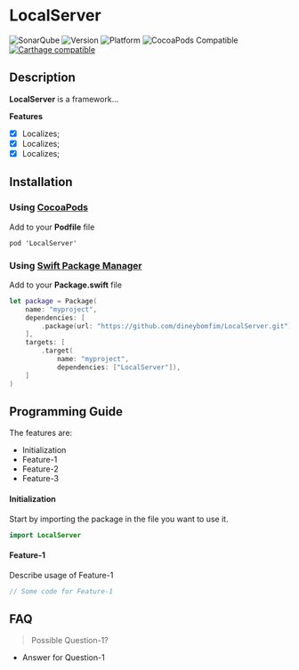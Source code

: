 # LocalServer

![SonarQube](https://img.shields.io/badge/sonarqube-A-brightgreen.svg)
![Version](https://img.shields.io/badge/swift-4.2-red.svg)
![Platform](https://img.shields.io/badge/platform-ios%20%7C%20osx%20%7C%20tvos%20%7C%20watchos-lightgrey.svg)
![CocoaPods Compatible](https://img.shields.io/badge/pod-1.0.7-blue.svg)
[![Carthage compatible](https://img.shields.io/badge/Carthage-compatible-4BC51D.svg?style=flat)](https://github.com/Carthage/Carthage)

## Description
**LocalServer** is a framework...

**Features**

- [x] Localizes;
- [x] Localizes;
- [x] Localizes;

## Installation

### Using [CocoaPods](https://cocoapods.org)

Add to your **Podfile** file

```
pod 'LocalServer'
```

### Using [Swift Package Manager](https://swift.org/package-manager)

Add to your **Package.swift** file

```swift
let package = Package(
    name: "myproject",
    dependencies: [
        .package(url: "https://github.com/dineybomfim/LocalServer.git"),
    ],
    targets: [
        .target(
            name: "myproject",
            dependencies: ["LocalServer"]),
    ]
)
```

## Programming Guide
The features are:

- Initialization
- Feature-1
- Feature-2
- Feature-3

#### Initialization
Start by importing the package in the file you want to use it.

```swift
import LocalServer
```

#### Feature-1
Describe usage of Feature-1

```swift
// Some code for Feature-1
```

## FAQ
> Possible Question-1?

- Answer for Question-1
